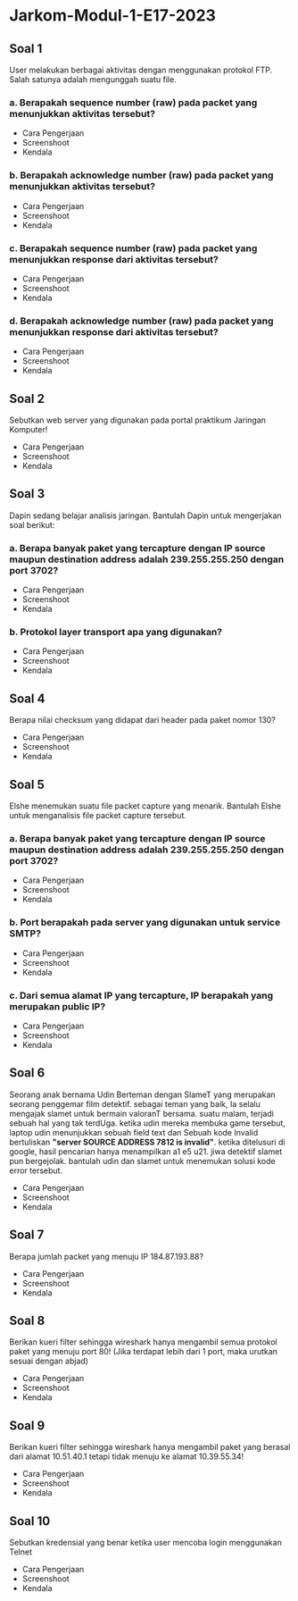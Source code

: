 # Jarkom-Modul-1-E17-2023

## Soal 1
User melakukan berbagai aktivitas dengan menggunakan protokol FTP. Salah satunya adalah mengunggah suatu file.
### a. Berapakah sequence number (raw) pada packet yang menunjukkan aktivitas tersebut?
- Cara Pengerjaan
- Screenshoot 
- Kendala

### b. Berapakah acknowledge number (raw) pada packet yang menunjukkan aktivitas tersebut?
- Cara Pengerjaan
- Screenshoot 
- Kendala

### c. Berapakah sequence number (raw) pada packet yang menunjukkan response dari aktivitas tersebut?
- Cara Pengerjaan
- Screenshoot 
- Kendala

### d. Berapakah acknowledge number (raw) pada packet yang menunjukkan response dari aktivitas tersebut?
- Cara Pengerjaan
- Screenshoot 
- Kendala


## Soal 2
Sebutkan web server yang digunakan pada portal praktikum Jaringan Komputer!
- Cara Pengerjaan
- Screenshoot 
- Kendala


## Soal 3
Dapin sedang belajar analisis jaringan. Bantulah Dapin untuk mengerjakan soal berikut:
### a. Berapa banyak paket yang tercapture dengan IP source maupun destination address adalah 239.255.255.250 dengan port 3702?
- Cara Pengerjaan
- Screenshoot 
- Kendala

### b. Protokol layer transport apa yang digunakan?
- Cara Pengerjaan
- Screenshoot 
- Kendala


## Soal 4
Berapa nilai checksum yang didapat dari header pada paket nomor 130?
- Cara Pengerjaan
- Screenshoot 
- Kendala


## Soal 5
Elshe menemukan suatu file packet capture yang menarik. Bantulah Elshe untuk menganalisis file packet capture tersebut.
### a. Berapa banyak paket yang tercapture dengan IP source maupun destination address adalah 239.255.255.250 dengan port 3702?
- Cara Pengerjaan
- Screenshoot 
- Kendala

### b. Port berapakah pada server yang digunakan untuk service SMTP?
- Cara Pengerjaan
- Screenshoot 
- Kendala

### c. Dari semua alamat IP yang tercapture, IP berapakah yang merupakan public IP?
- Cara Pengerjaan
- Screenshoot 
- Kendala



## Soal 6
Seorang anak bernama Udin Berteman dengan SlameT yang merupakan seorang penggemar film detektif. sebagai teman yang baik, Ia selalu mengajak slamet untuk bermain valoranT bersama. suatu malam, terjadi sebuah hal yang tak terdUga. ketika udin mereka membuka game tersebut, laptop udin menunjukkan sebuah field text dan Sebuah kode Invalid bertuliskan **"server SOURCE ADDRESS 7812 is invalid"**. ketika ditelusuri di google, hasil pencarian hanya menampilkan a1 e5 u21. jiwa detektif slamet pun bergejolak. bantulah udin dan slamet untuk menemukan solusi kode error tersebut.
- Cara Pengerjaan
- Screenshoot 
- Kendala


## Soal 7
Berapa jumlah packet yang menuju IP 184.87.193.88?
- Cara Pengerjaan
- Screenshoot 
- Kendala


## Soal 8
Berikan kueri filter sehingga wireshark hanya mengambil semua protokol paket yang menuju port 80! (Jika terdapat lebih dari 1 port, maka urutkan sesuai dengan abjad)
- Cara Pengerjaan
- Screenshoot 
- Kendala


## Soal 9
Berikan kueri filter sehingga wireshark hanya mengambil paket yang berasal dari alamat 10.51.40.1 tetapi tidak menuju ke alamat 10.39.55.34!
- Cara Pengerjaan
- Screenshoot 
- Kendala


## Soal 10
Sebutkan kredensial yang benar ketika user mencoba login menggunakan Telnet
- Cara Pengerjaan
- Screenshoot 
- Kendala